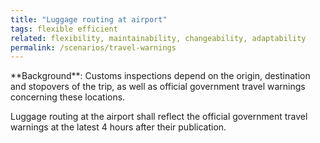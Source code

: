 ```yaml
---
title: "Luggage routing at airport"
tags: flexible efficient
related: flexibility, maintainability, changeability, adaptability 
permalink: /scenarios/travel-warnings
---
```


<div class="arc42-help" markdown="1">
**Background**: Customs inspections depend on the origin, destination and stopovers of the trip, as well as official government travel warnings concerning these locations.

Luggage routing at the airport shall reflect the official government travel warnings at the latest 4 hours after their publication.
</div><br>







